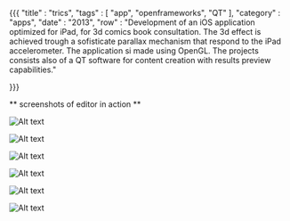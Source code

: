 {{{
    "title"    : "trics",
    "tags"     : [ "app", "openframeworks", "QT" ],
    "category" : "apps",
    "date"     : "2013",
    "row"  : "Development of an iOS application optimized for iPad, for 3d comics book consultation. The 3d effect is achieved trough a sofisticate parallax mechanism that respond to the iPad accelerometer. The application si made using OpenGL. The projects consists also of a QT software for content creation with results preview capabilities."

}}}



** screenshots of editor in action **

![Alt text](/imgs/trics/1.jpg)

![Alt text](/imgs/trics/2.jpg)

![Alt text](/imgs/trics/3.jpg)

![Alt text](/imgs/trics/4.jpg)

![Alt text](/imgs/trics/5.jpg)

![Alt text](/imgs/trics/6.jpg)